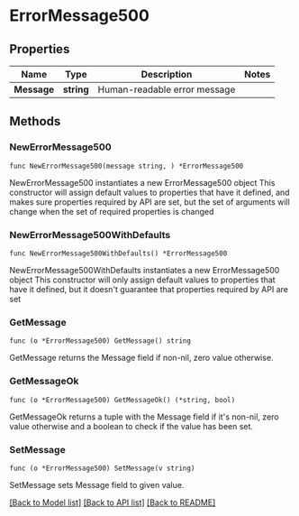 # ErrorMessage500

## Properties

Name | Type | Description | Notes
------------ | ------------- | ------------- | -------------
**Message** | **string** | Human-readable error message | 

## Methods

### NewErrorMessage500

`func NewErrorMessage500(message string, ) *ErrorMessage500`

NewErrorMessage500 instantiates a new ErrorMessage500 object
This constructor will assign default values to properties that have it defined,
and makes sure properties required by API are set, but the set of arguments
will change when the set of required properties is changed

### NewErrorMessage500WithDefaults

`func NewErrorMessage500WithDefaults() *ErrorMessage500`

NewErrorMessage500WithDefaults instantiates a new ErrorMessage500 object
This constructor will only assign default values to properties that have it defined,
but it doesn't guarantee that properties required by API are set

### GetMessage

`func (o *ErrorMessage500) GetMessage() string`

GetMessage returns the Message field if non-nil, zero value otherwise.

### GetMessageOk

`func (o *ErrorMessage500) GetMessageOk() (*string, bool)`

GetMessageOk returns a tuple with the Message field if it's non-nil, zero value otherwise
and a boolean to check if the value has been set.

### SetMessage

`func (o *ErrorMessage500) SetMessage(v string)`

SetMessage sets Message field to given value.



[[Back to Model list]](../README.md#documentation-for-models) [[Back to API list]](../README.md#documentation-for-api-endpoints) [[Back to README]](../README.md)


